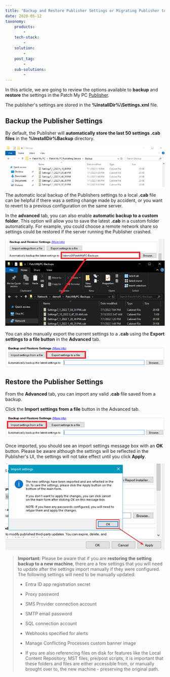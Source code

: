 ```yaml
---
title: "Backup and Restore Publisher Settings or Migrating Publisher to a New Machine"
date: 2020-05-12
taxonomy:
    products:
        - 
    tech-stack:
        - 
    solution:
        - 
    post_tag:
        - 
    sub-solutions:
        - 
---
```


In this article, we are going to review the options available to **backup** and **restore** the settings in the Patch My PC [Publisher](/docs).

The publisher's settings are stored in the **%InstallDir%\\Settings.xml** file.

## Backup the Publisher Settings

By default, the Publisher will **automatically store the last 50 settings .cab files** in the **%InstallDir%Backup** directory.

![](../../_images/backupfolder.png)

The automatic local backup of the Publishers settings to a local **.cab** file can be helpful if there was a setting change made by accident, or you want to revert to a previous configuration on the same server.

In the **advanced** tab, you can also enable **automatic backup to a custom folder**. This option will allow you to save the latest **.cab** in a custom folder automatically. For example, you could choose a remote network share so settings could be restored if the server running the Publisher crashed.

![](../../_images/custombackupfolder.png)

You can also manually export the current settings to a **.cab** using the **Export settings to a file button** in the **Advanced** tab.

![](../../_images/exportbackups.png)

## Restore the Publisher Settings

From the **Advanced** tab, you can import any valid **.cab** file saved from a backup.

Click the **Import settings from a file** button in the Advanced tab.

![](../../_images/importbackups.png)

Once imported, you should see an import settings message box with an **OK** button. Please be aware although the settings will be reflected in the Publisher's UI, the settings will not take effect until you click **Apply**.

![](../../_images/settings-imported-publisher.png)

> **Important:** Please be aware that if you are **restoring the setting backup to a new machine**, there are a few settings that you will need to update after the settings import manually if they were configured. The following settings will need to be manually updated:
> 
> - Entra ID app registration secret
> 
> - Proxy password
> 
> - SMS Provider connection account
> 
> - SMTP email password
> 
> - SQL connection account
> 
> - Webhooks specified for alerts
> 
> - Manage Conflicting Processes custom banner image
> 
> - If you are also referencing files on disk for features like the Local Content Repository, MST files, pre/post scripts, it is important that these folders and files are either accessible from, or manually brought over to, the new machine - preserving the original path.
